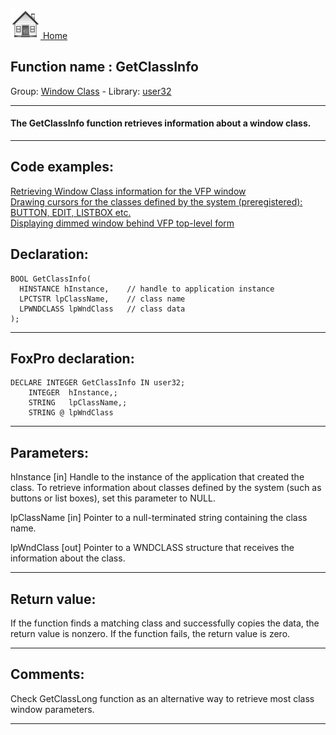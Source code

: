 [<img src="../../images/home.png"> Home ](https://github.com/VFPX/Win32API)  

## Function name : GetClassInfo
Group: [Window Class](../../functions_group.md#Window_Class)  -  Library: [user32](../../../libraries.md#user32)  
***  


#### The GetClassInfo function retrieves information about a window class. 
***  


## Code examples:
[Retrieving Window Class information for the VFP window](../../samples/sample_201.md)  
[Drawing cursors for the classes defined by the system (preregistered): BUTTON, EDIT, LISTBOX etc.](../../samples/sample_203.md)  
[Displaying dimmed window behind VFP top-level form](../../samples/sample_578.md)  

## Declaration:
```foxpro  
BOOL GetClassInfo(
  HINSTANCE hInstance,    // handle to application instance
  LPCTSTR lpClassName,    // class name
  LPWNDCLASS lpWndClass   // class data
);  
```  
***  


## FoxPro declaration:
```foxpro  
DECLARE INTEGER GetClassInfo IN user32;
	INTEGER  hInstance,;
	STRING   lpClassName,;
	STRING @ lpWndClass  
```  
***  


## Parameters:
hInstance 
[in] Handle to the instance of the application that created the class. To retrieve information about classes defined by the system (such as buttons or list boxes), set this parameter to NULL. 

lpClassName 
[in] Pointer to a null-terminated string containing the class name. 

lpWndClass 
[out] Pointer to a WNDCLASS structure that receives the information about the class.   
***  


## Return value:
If the function finds a matching class and successfully copies the data, the return value is nonzero. If the function fails, the return value is zero.   
***  


## Comments:
Check GetClassLong function as an alternative way to retrieve most class window parameters.  
  
***  

